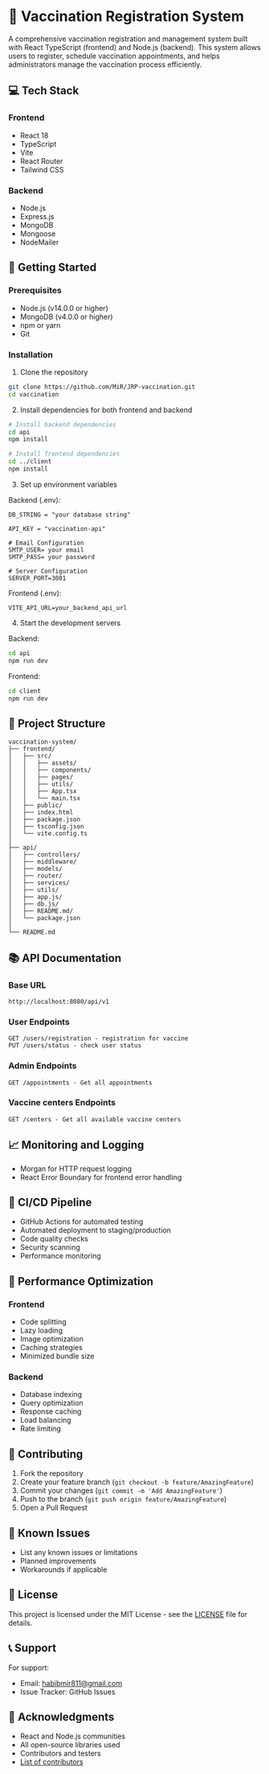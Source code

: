 # 💉 Vaccination Registration System

A comprehensive vaccination registration and management system built with React TypeScript (frontend) and Node.js (backend). This system allows users to register, schedule vaccination appointments, and helps administrators manage the vaccination process efficiently.

## 💻 Tech Stack

### Frontend

- React 18
- TypeScript
- Vite
- React Router
- Tailwind CSS

### Backend

- Node.js
- Express.js
- MongoDB
- Mongoose
- NodeMailer

## 🚀 Getting Started

### Prerequisites

- Node.js (v14.0.0 or higher)
- MongoDB (v4.0.0 or higher)
- npm or yarn
- Git

### Installation

1. Clone the repository

```bash
git clone https://github.com/MiR/JRP-vaccination.git
cd vaccination
```

2. Install dependencies for both frontend and backend

```bash
# Install backend dependencies
cd api
npm install

# Install frontend dependencies
cd ../client
npm install
```

3. Set up environment variables

Backend (.env):

```env
DB_STRING = "your database string"

API_KEY = "vaccination-api"

# Email Configuration
SMTP_USER= your email
SMTP_PASS= your password

# Server Configuration
SERVER_PORT=3001
```

Frontend (.env):

```env
VITE_API_URL=your_backend_api_url
```

4. Start the development servers

Backend:

```bash
cd api
npm run dev
```

Frontend:

```bash
cd client
npm run dev
```

## 📁 Project Structure

```
vaccination-system/
├── frontend/
│   ├── src/
│   │   ├── assets/
│   │   ├── components/
│   │   ├── pages/
│   │   ├── utils/
│   │   ├── App.tsx
│   │   └── main.tsx
│   ├── public/
│   ├── index.html
│   ├── package.json
│   ├── tsconfig.json
│   └── vite.config.ts
│
├── api/
│   ├── controllers/
│   ├── middleware/
│   ├── models/
│   ├── router/
│   ├── services/
│   ├── utils/
│   ├── app.js/
│   ├── db.js/
│   ├── README.md/
│   └── package.json
│
└── README.md
```

## 📚 API Documentation

### Base URL

```
http://localhost:8080/api/v1
```

### User Endpoints

```
GET /users/registration - registration for vaccine
PUT /users/status - check user status
```

### Admin Endpoints

```
GET /appointments - Get all appointments
```

### Vaccine centers Endpoints

```
GET /centers - Get all available vaccine centers
```

## 📈 Monitoring and Logging

- Morgan for HTTP request logging
- React Error Boundary for frontend error handling

## 🔄 CI/CD Pipeline

- GitHub Actions for automated testing
- Automated deployment to staging/production
- Code quality checks
- Security scanning
- Performance monitoring

## 💪 Performance Optimization

### Frontend

- Code splitting
- Lazy loading
- Image optimization
- Caching strategies
- Minimized bundle size

### Backend

- Database indexing
- Query optimization
- Response caching
- Load balancing
- Rate limiting

## 🤝 Contributing

1. Fork the repository
2. Create your feature branch (`git checkout -b feature/AmazingFeature`)
3. Commit your changes (`git commit -m 'Add AmazingFeature'`)
4. Push to the branch (`git push origin feature/AmazingFeature`)
5. Open a Pull Request

## 🐛 Known Issues

- List any known issues or limitations
- Planned improvements
- Workarounds if applicable

## 📄 License

This project is licensed under the MIT License - see the [LICENSE](LICENSE) file for details.

## 📞 Support

For support:

- Email: habibmir811@gmail.com
- Issue Tracker: GitHub Issues

## 🙏 Acknowledgments

- React and Node.js communities
- All open-source libraries used
- Contributors and testers
- [List of contributors](https://github.com/MiR-stack/JRP-vaccination/contributors)
